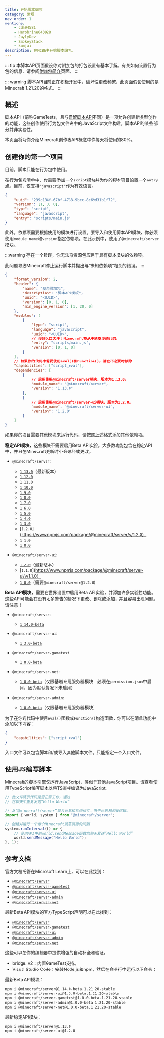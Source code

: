 ```yaml
---
title: 开始脚本编写
category: 常规
nav_order: 1
mentions:
    - cda94581
    - Herobrine643928
    - JaylyDev
    - SmokeyStack
    - kumja1
description: 在MCBE中开始脚本编写。
---
```


::: tip
本脚本API页面假设你对附加包的打包设置有基本了解。有关如何设置行为包的信息，请参阅[附加包简介](../guide/introduction.md)页面。
:::

::: warning
脚本API目前正在积极开发中，破坏性更改频繁。此页面假设使用的是Minecraft 1.21.20的格式。
:::

## 概述

脚本API（前称GameTests，且与[遗留脚本API](../scripting/scripting-intro.md)不同）是一项允许创建新类型创作的功能，这些创作使用行为包文件夹中的JavaScript文件构建。脚本API的某些部分并非实验性。

本页面将为你介绍Minecraft创作者API概念中你每天将使用的80%。

## 创建你的第一个项目

目前，脚本只能在行为包中使用。

在行为包的清单中，你需要添加一个`script`模块并为你的脚本项目设置一个`entry`点。目前，仅支持`"javascript"`作为有效语言。

```json title="BP/manifest.json#modules[0]"
{
    "uuid": "239c134f-67bf-4738-9bcc-8c69d31b1f72",
    "version": [1, 0, 0],
    "type": "script",
    "language": "javascript",
    "entry": "scripts/main.js"
}
```

此外，依赖项需要根据使用的模块进行设置。要导入和使用脚本API模块，你必须使用`module_name`和`version`指定依赖项。在此示例中，使用了`@minecraft/server`模块。

:::warning
存在一个错误，你无法将资源包应用于具有脚本模块的依赖项。

此问题导致Minecraft停止运行脚本并抛出与“未知依赖项”相关的错误。
:::

```json title="BP/manifest.json"
{
    "format_version": 2,
    "header": {
        "name": "基岩附加包",
        "description": "脚本API模板",
        "uuid": "<UUID>",
        "version": [0, 1, 0],
        "min_engine_version": [1, 20, 0]
    },
    "modules": [
        {
            "type": "script",
            "language": "javascript",
            "uuid": "<UUID>",
            // 你的入口文件；Minecraft将从中读取你的代码。
            "entry": "scripts/main.js",
            "version": [0, 1, 0]
        }
    ],
    // 如果你的代码中需要使用eval()和Function()，请在不必要时移除
    "capabilities": ["script_eval"],
    "dependencies": [
        {
            // 启用使用@minecraft/server模块，版本为1.13.0。
            "module_name": "@minecraft/server",
            "version": "1.13.0"
        },
        {
            // 启用使用@minecraft/server-ui模块，版本为1.2.0。
            "module_name": "@minecraft/server-ui",
            "version": "1.2.0"
        }
    ]
}
```

如果你的项目需要其他模块来运行代码，请按照上述格式添加其他依赖项。

**稳定API模块**，这些模块不需要启用Beta API实验。大多数功能包含在稳定API中，并且在Minecraft更新时不会破坏或更改。

-   `@minecraft/server`:

    -   [`1.13.0`](https://www.npmjs.com/package/@minecraft/server/v/1.13.0)（最新版本）
    -   [`1.12.0`](https://www.npmjs.com/package/@minecraft/server/v/1.12.0)
    -   [`1.11.0`](https://www.npmjs.com/package/@minecraft/server/v/1.11.0)
    -   [`1.10.0`](https://www.npmjs.com/package/@minecraft/server/v/1.10.0)
    -   [`1.9.0`](https://www.npmjs.com/package/@minecraft/server/v/1.9.0)
    -   [`1.8.0`](https://www.npmjs.com/package/@minecraft/server/v/1.8.0)
    -   [`1.7.0`](https://www.npmjs.com/package/@minecraft/server/v/1.7.0)
    -   [`1.6.0`](https://www.npmjs.com/package/@minecraft/server/v/1.6.0)
    -   [`1.5.0`](https://www.npmjs.com/package/@minecraft/server/v/1.5.0)
    -   [`1.4.0`](https://www.npmjs.com/package/@minecraft/server/v/1.4.0)
    -   [`1.3.0`](https://www.npmjs.com/package/@minecraft/server/v/1.3.0)
    -   [`1.2.0`](https://www.npmjs.com/package/@minecraft/server/v/1.2.0）
    -   [`1.1.0`](https://www.npmjs.com/package/@minecraft/server/v/1.1.0)
    -   [`1.0.0`](https://www.npmjs.com/package/@minecraft/server/v/1.0.0)

-   `@minecraft/server-ui`:
    -   [`1.2.0`](https://www.npmjs.com/package/@minecraft/server-ui/v/1.2.0)（最新版本）
    -   [`1.1.0`](https://www.npmjs.com/package/@minecraft/server-ui/v/1.1.0）
    -   [`1.0.0`](https://www.npmjs.com/package/@minecraft/server-ui/v/1.0.0)（需要`@minecraft/server@1.2.0`）

**Beta API模块**，需要在世界设置中启用Beta API实验，并添加许多实验性功能。这些API可能会在没有太多警告的情况下更改、删除或添加，并且容易出现问题。请注意！

-   `@minecraft/server`:

    -   [`1.14.0-beta`](https://www.npmjs.com/package/@minecraft/server/v/1.14.0-beta.1.21.20-stable)

-   `@minecraft/server-ui`:
    -   [`1.3.0-beta`](https://www.npmjs.com/package/@minecraft/server-ui/v/1.3.0-beta.1.21.20-stable)
-   `@minecraft/server-gametest`:

    -   [`1.0.0-beta`](https://www.npmjs.com/package/@minecraft/server-gametest/v/1.0.0-beta.1.21.20-stable)

-   `@minecraft/server-net`:

    -   [`1.0.0-beta`](https://www.npmjs.com/package/@minecraft/server-net/v/1.0.0-beta.1.21.20-stable)（仅限基岩专用服务器模块，必须在`permission.json`中启用，因为默认情况下未启用）

-   `@minecraft/server-admin`:

    -   [`1.0.0-beta`](https://www.npmjs.com/package/@minecraft/server-admin/v/1.0.0-beta.1.21.20-stable)（仅限基岩专用服务器模块）

为了在你的代码中使用`eval()`函数或`Function()`构造函数，你可以在清单功能中添加以下内容：

```json title="BP/manifest.json"
{
    "capabilities": ["script_eval"]
}
```

入口文件可以包含脚本和/或导入其他脚本文件。只能指定一个入口文件。

## 使用JS编写脚本

Minecraft的脚本引擎仅运行JavaScript，类似于其他JavaScript项目。请查看[使用TypeScript编写脚本](../scripting/typescript.md#script-api)以将TS直接编译为JavaScript。

```js title="BP/scripts/main.js"
// 此文件演示代码是否正常工作，通过
// 在聊天中重复发送“Hello World”

// 从“@minecraft/server”导入世界和系统组件，用于世界和游戏逻辑。
import { world, system } from "@minecraft/server";

// 创建并运行一个每个Minecraft滴答调用的间隔
system.runInterval(() => {
    // 使用API中的world.sendMessage函数向聊天发送“Hello World”
    world.sendMessage("Hello World");
}, 1);
```

## 参考文档

官方文档托管在Microsoft Learn上，可以在此找到：

-   [`@minecraft/server`](https://learn.microsoft.com/minecraft/creator/scriptapi/mojang-minecraft/mojang-minecraft)
-   [`@minecraft/server-gametest`](https://learn.microsoft.com/minecraft/creator/scriptapi/mojang-gametest/mojang-gametest)
-   [`@minecraft/server-ui`](https://learn.microsoft.com/minecraft/creator/scriptapi/mojang-minecraft-ui/mojang-minecraft-ui)
-   [`@minecraft/server-admin`](https://learn.microsoft.com/minecraft/creator/scriptapi/mojang-minecraft-server-admin/mojang-minecraft-server-admin)
-   [`@minecraft/server-net`](https://learn.microsoft.com/minecraft/creator/scriptapi/mojang-net/mojang-net)

最新Beta API模块的官方TypeScript声明可以在此找到：

-   [`@minecraft/server`](https://www.npmjs.com/package/@minecraft/server/v/beta)
-   [`@minecraft/server-gametest`](https://www.npmjs.com/package/@minecraft/server-gametest/v/beta)
-   [`@minecraft/server-ui`](https://www.npmjs.com/package/@minecraft/server-ui/v/beta)
-   [`@minecraft/server-admin`](https://www.npmjs.com/package/@minecraft/server-admin/v/beta)
-   [`@minecraft/server-net`](https://www.npmjs.com/package/@minecraft/server-net/v/beta)

这些可以在你的编辑器中提供增强的自动补全和验证。

-   bridge. v2：内置GameTest支持。
-   Visual Studio Code：安装Node.js和npm，然后在命令行中运行以下命令：

最新Beta API模块：

```bash
npm i @minecraft/server@1.14.0-beta.1.21.20-stable
npm i @minecraft/server-ui@1.3.0-beta.1.21.20-stable
npm i @minecraft/server-gametest@1.0.0-beta.1.21.20-stable
npm i @minecraft/server-admin@1.0.0-beta.1.21.20-stable
npm i @minecraft/server-net@1.0.0-beta.1.21.20-stable
```

最新稳定API模块：

```bash
npm i @minecraft/server@1.13.0
npm i @minecraft/server-ui@1.2.0
```